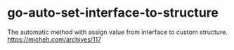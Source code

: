 # go-auto-set-interface-to-structure
The automatic method with assign value from interface to custom structure.
https://micheh.com/archives/117
